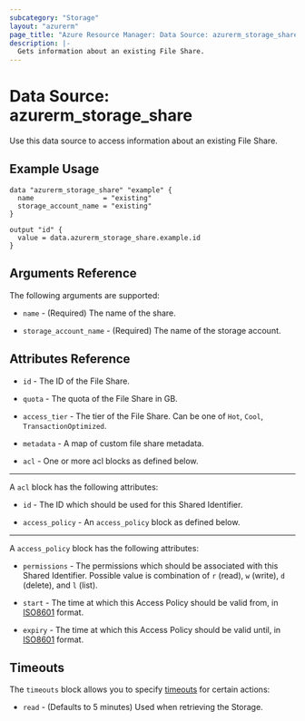 ```yaml
---
subcategory: "Storage"
layout: "azurerm"
page_title: "Azure Resource Manager: Data Source: azurerm_storage_share"
description: |-
  Gets information about an existing File Share.
---
```


# Data Source: azurerm_storage_share

Use this data source to access information about an existing File Share.

## Example Usage

```hcl
data "azurerm_storage_share" "example" {
  name                 = "existing"
  storage_account_name = "existing"
}

output "id" {
  value = data.azurerm_storage_share.example.id
}
```

## Arguments Reference

The following arguments are supported:

* `name` - (Required) The name of the share.

* `storage_account_name` - (Required) The name of the storage account.

## Attributes Reference
 
* `id` - The ID of the File Share.

* `quota` - The quota of the File Share in GB.

* `access_tier` - The tier of the File Share. Can be one of `Hot`, `Cool`, `TransactionOptimized`.

* `metadata` - A map of custom file share metadata.

* `acl` - One or more acl blocks as defined below.

---

A `acl` block has the following attributes:

* `id` - The ID which should be used for this Shared Identifier.

* `access_policy` - An `access_policy` block as defined below.

---

A `access_policy` block has the following attributes:

* `permissions` - The permissions which should be associated with this Shared Identifier. Possible value is combination of `r` (read), `w` (write), `d` (delete), and `l` (list).

* `start` - The time at which this Access Policy should be valid from, in [ISO8601](https://en.wikipedia.org/wiki/ISO_8601) format.

* `expiry` - The time at which this Access Policy should be valid until, in [ISO8601](https://en.wikipedia.org/wiki/ISO_8601) format.

## Timeouts

The `timeouts` block allows you to specify [timeouts](https://www.terraform.io/docs/configuration/resources.html#timeouts) for certain actions:

* `read` - (Defaults to 5 minutes) Used when retrieving the Storage.
